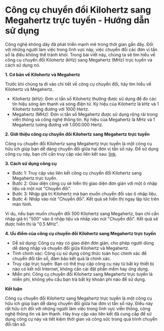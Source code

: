 Công cụ chuyển đổi Kilohertz sang Megahertz trực tuyến - Hướng dẫn sử dụng
==========================================================================

Công nghệ không dây đã phát triển mạnh mẽ trong thời gian gần đây. Đối với những người làm việc trong lĩnh vực này, việc chuyển đổi các đơn vị tần số là điều không thể tránh khỏi. Trong bài viết này, chúng ta sẽ tìm hiểu về công cụ chuyển đổi Kilohertz (kHz) sang Megahertz (MHz) trực tuyến và cách sử dụng nó.

**1. Cơ bản về Kilohertz và Megahertz**

Trước khi chúng ta đi vào chi tiết về công cụ chuyển đổi, hãy tìm hiểu về Kilohertz và Megahertz.

- Kilohertz (kHz): Đơn vị tần số Kilohertz thường được sử dụng để đo các tín hiệu sóng âm thanh và sóng điện từ. Ký hiệu của Kilohertz là kHz và 1 Kilohertz tương đương với 1000 Hertz.
- Megahertz (MHz): Đơn vị tần số Megahertz được sử dụng rộng rãi trong viễn thông và công nghệ thông tin. Ký hiệu của Megahertz là MHz và 1 Megahertz tương đương với 1.000.000 Hertz.

**2. Giới thiệu công cụ chuyển đổi Kilohertz sang Megahertz trực tuyến**

Công cụ chuyển đổi Kilohertz sang Megahertz trực tuyến là một công cụ hữu ích giúp bạn dễ dàng chuyển đổi giữa hai đơn vị tần số này. Để sử dụng công cụ này, bạn chỉ cần truy cập vào liên kết sau: [link](https://www.onlinecalculatorsfree.com/vi/convert/kilohertz-to-megahertz.html).

**3. Cách sử dụng công cụ**

- Bước 1: Truy cập vào liên kết công cụ chuyển đổi Kilohertz sang Megahertz trực tuyến.
- Bước 2: Giao diện công cụ sẽ hiển thị giao diện đơn giản với một ô nhập liệu và một nút "Chuyển đổi".
- Bước 3: Nhập giá trị Kilohertz mà bạn muốn chuyển đổi vào ô nhập liệu.
- Bước 4: Nhấp vào nút "Chuyển đổi". Kết quả sẽ hiển thị ngay lập tức trên màn hình.

Ví dụ, nếu bạn muốn chuyển đổi 500 Kilohertz sang Megahertz, bạn chỉ cần nhập giá trị "500" vào ô nhập liệu và nhấp vào nút "Chuyển đổi". Kết quả sẽ được hiển thị là "0.5 MHz".

**4. Ưu điểm của công cụ chuyển đổi Kilohertz sang Megahertz trực tuyến**

- Dễ sử dụng: Công cụ này có giao diện đơn giản, cho phép người dùng dễ dàng nhập và chuyển đổi giữa Kilohertz và Megahertz.
- Tính chính xác: Công cụ sử dụng công thức toán học chính xác để chuyển đổi tần số, đảm bảo kết quả là chính xác.
- Truy cập trực tuyến: Bạn có thể truy cập công cụ này từ bất kỳ thiết bị nào có kết nối Internet, không cần cài đặt phần mềm hay ứng dụng.
- Miễn phí: Công cụ chuyển đổi Kilohertz sang Megahertz trực tuyến là miễn phí, không yêu cầu bạn trả bất kỳ khoản phí nào để sử dụng.

**Kết luận**

Công cụ chuyển đổi Kilohertz sang Megahertz trực tuyến là một công cụ hữu ích giúp bạn dễ dàng chuyển đổi giữa hai đơn vị tần số này. Điều này rất hữu ích đối với những người làm việc trong lĩnh vực viễn thông, công nghệ thông tin và âm thanh. Hãy truy cập vào liên kết đã cung cấp để sử dụng công cụ này và tiết kiệm thời gian và công sức trong quá trình chuyển đổi tần số.